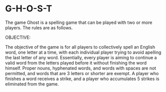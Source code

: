 # G-H-O-S-T

The game Ghost is a spelling game that can be played with two or more players.  The rules are as follows.

OBJECTIVE:

The objective of the game is for all players to collectively spell an English word, one letter at a time, with each individual player trying to avoid apelling the last letter of any word.  Essentially, every player is aiming to continue a valid word from the letters played before it without finishing the word himself.  Proper nouns, hyphenated words, and words with spaces are not permitted, and words that are 3 letters or shorter are exempt.  A player who finishes a word receives a strike, and a player who accumulates 5 strikes is eliminated from the game.
